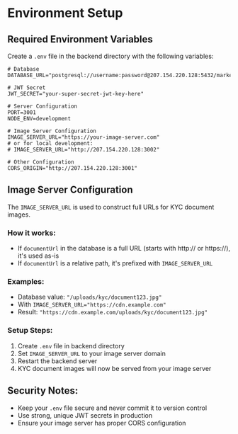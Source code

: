 # Environment Setup

## Required Environment Variables

Create a `.env` file in the backend directory with the following variables:

```env
# Database
DATABASE_URL="postgresql://username:password@207.154.220.128:5432/marketplace_db"

# JWT Secret
JWT_SECRET="your-super-secret-jwt-key-here"

# Server Configuration
PORT=3001
NODE_ENV=development

# Image Server Configuration
IMAGE_SERVER_URL="https://your-image-server.com"
# or for local development:
# IMAGE_SERVER_URL="http://207.154.220.128:3002"

# Other Configuration
CORS_ORIGIN="http://207.154.220.128:3001"
```

## Image Server Configuration

The `IMAGE_SERVER_URL` is used to construct full URLs for KYC document images. 

### How it works:
- If `documentUrl` in the database is a full URL (starts with http:// or https://), it's used as-is
- If `documentUrl` is a relative path, it's prefixed with `IMAGE_SERVER_URL`

### Examples:
- Database value: `"/uploads/kyc/document123.jpg"`
- With `IMAGE_SERVER_URL="https://cdn.example.com"`
- Result: `"https://cdn.example.com/uploads/kyc/document123.jpg"`

### Setup Steps:
1. Create `.env` file in backend directory
2. Set `IMAGE_SERVER_URL` to your image server domain
3. Restart the backend server
4. KYC document images will now be served from your image server

## Security Notes:
- Keep your `.env` file secure and never commit it to version control
- Use strong, unique JWT secrets in production
- Ensure your image server has proper CORS configuration 